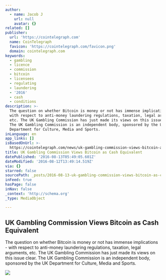 ```yaml
---
author:
  - name: Jacob J
    url: null
    avatar: {}
related: []
publisher:
  url: 'https://cointelegraph.com'
  name: CoinTelegraph
  favicon: 'https://cointelegraph.com/favicon.png'
  domain: cointelegraph.com
keywords:
  - gambling
  - licence
  - commission
  - bitcoin
  - licensees
  - regulating
  - laundering
  - '2016'
  - cash
  - conditions
description: >-
  The question on whether Bitcoin is money or not has immense implications -
  with respect to anti-money laundering regulations, taxation, legal arguments,
  etc. The UK Gambling Commission has just made its views on this issue clear.
  The UK Gambling Commission is an independent body, sponsored by the UK
  Department for Culture, Media and Sports.
inLanguage: en
app_links: []
isBasedOnUrl: >-
  https://cointelegraph.com/news/uk-gambling-commission-views-bitcoin-as-cash-equivalent
title: UK Gambling Commission Views Bitcoin as Cash Equivalent
datePublished: '2016-08-13T05:49:05.601Z'
dateModified: '2016-08-12T13:49:14.519Z'
via: {}
starred: false
sourcePath: _posts/2016-08-13-uk-gambling-commission-views-bitcoin-as-cash-equivalent.md
inFeed: true
hasPage: false
inNav: false
_context: 'http://schema.org'
_type: MediaObject

---
```

<article style=""><h1>UK Gambling Commission Views Bitcoin as Cash Equivalent</h1><p>The question on whether Bitcoin is money or not has immense implications - with respect to anti-money laundering regulations, taxation, legal arguments, etc. The UK Gambling Commission has just made its views on this issue clear. The UK Gambling Commission is an independent body, sponsored by the UK Department for Culture, Media and Sports.</p><img src="https://cointelegraph.com/images/725_Ly9jb2ludGVsZWdyYXBoLmNvbS9zdG9yYWdlL3VwbG9hZHMvdmlldy84Yjk1ZDk4OTFhNjJmYTQ0NDYwMTViMjA5MTVlODZhNC5qcGc=.jpg" /></article>